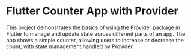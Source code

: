 # Flutter Counter App with Provider
 This project demonstrates the basics of using the Provider package in Flutter to manage and update state across different parts of an app. The app shows a simple counter, allowing users to increase or decrease the count, with state management handled by Provider.
